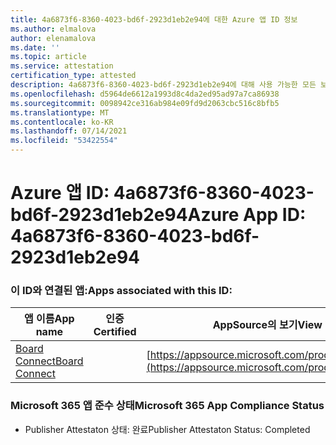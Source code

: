 ```yaml
---
title: 4a6873f6-8360-4023-bd6f-2923d1eb2e94에 대한 Azure 앱 ID 정보
ms.author: elmalova
author: elenamalova
ms.date: ''
ms.topic: article
ms.service: attestation
certification_type: attested
description: 4a6873f6-8360-4023-bd6f-2923d1eb2e94에 대해 사용 가능한 모든 보안 및 규정 준수 정보입니다.
ms.openlocfilehash: d5964de6612a1993d8c4da2ed95ad97a7ca86938
ms.sourcegitcommit: 0098942ce316ab984e09fd9d2063cbc516c8bfb5
ms.translationtype: MT
ms.contentlocale: ko-KR
ms.lasthandoff: 07/14/2021
ms.locfileid: "53422554"
---
```

# <a name="azure-app-id-4a6873f6-8360-4023-bd6f-2923d1eb2e94"></a><span data-ttu-id="87c31-103">Azure 앱 ID: 4a6873f6-8360-4023-bd6f-2923d1eb2e94</span><span class="sxs-lookup"><span data-stu-id="87c31-103">Azure App ID: 4a6873f6-8360-4023-bd6f-2923d1eb2e94</span></span>


### <a name="apps-associated-with-this-id"></a><span data-ttu-id="87c31-104">이 ID와 연결된 앱:</span><span class="sxs-lookup"><span data-stu-id="87c31-104">Apps associated with this ID:</span></span>
| <span data-ttu-id="87c31-105">**앱 이름**</span><span class="sxs-lookup"><span data-stu-id="87c31-105">**App name**</span></span> | <span data-ttu-id="87c31-106">**인증**</span><span class="sxs-lookup"><span data-stu-id="87c31-106">**Certified**</span></span> | <span data-ttu-id="87c31-107">**AppSource의 보기**</span><span class="sxs-lookup"><span data-stu-id="87c31-107">**View in AppSource**</span></span> |
|-|-|-|
| [<span data-ttu-id="87c31-108">Board Connect</span><span class="sxs-lookup"><span data-stu-id="87c31-108">Board Connect</span></span>](https://docs.microsoft.com/en-us/microsoft-365-app-certification/forward/WA200001955) |  | [https://appsource.microsoft.com/product/office/WA200001955](https://appsource.microsoft.com/product/office/WA200001955) |

### <a name="microsoft-365-app-compliance-status"></a><span data-ttu-id="87c31-109">Microsoft 365 앱 준수 상태</span><span class="sxs-lookup"><span data-stu-id="87c31-109">Microsoft 365 App Compliance Status</span></span>
- <span data-ttu-id="87c31-110">Publisher Attestaton 상태: 완료</span><span class="sxs-lookup"><span data-stu-id="87c31-110">Publisher Attestaton Status: Completed</span></span>
